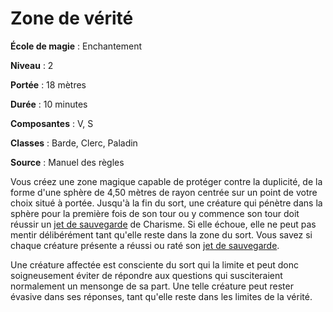 # Zone de vérité

**École de magie** : Enchantement

**Niveau** : 2

**Portée** : 18 mètres

**Durée** : 10 minutes

**Composantes** : V, S

**Classes** : Barde, Clerc, Paladin

**Source** : Manuel des règles

Vous créez une zone magique capable de protéger contre la duplicité, de la forme d'une sphère de 4,50 mètres de rayon centrée sur un point de votre choix situé à portée. Jusqu'à la fin du sort, une créature qui pénètre dans la sphère pour la première fois de son tour ou y commence son tour doit réussir un [jet de sauvegarde](/utiliser-les-caracteristiques/#jets-de-sauvegarde) de Charisme. Si elle échoue, elle ne peut pas mentir délibérément tant qu'elle reste dans la zone du sort. Vous savez si chaque créature présente a réussi ou raté son [jet de sauvegarde](/utiliser-les-caracteristiques/#jets-de-sauvegarde).

Une créature affectée est consciente du sort qui la limite et peut donc soigneusement éviter de répondre aux questions qui susciteraient normalement un mensonge de sa part. Une telle créature peut rester évasive dans ses réponses, tant qu'elle reste dans les limites de la vérité.

